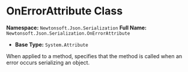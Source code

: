 # OnErrorAttribute Class

**Namespace:** `Newtonsoft.Json.Serialization`
**Full Name:** `Newtonsoft.Json.Serialization.OnErrorAttribute`
- **Base Type:** `System.Attribute`

When applied to a method, specifies that the method is called when an error occurs serializing an object.